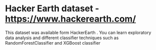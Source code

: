 # Hacker Earth dataset  - https://www.hackerearth.com/

This dataset was available form HackerEarth . You can learn exploratory data analysis and  different classifier techniques
such as RandomForestClassifier and XGBoost classifier